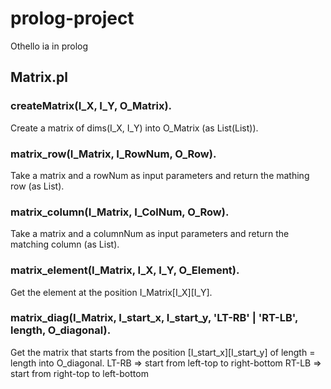 # prolog-project
Othello ia in prolog

## Matrix.pl

### createMatrix(I_X, I_Y, O_Matrix).
Create a matrix of dims(I_X, I_Y) into O_Matrix (as List(List)).

### matrix_row(I_Matrix, I_RowNum, O_Row).
Take a matrix and a rowNum as input parameters and return the mathing row (as List).

### matrix_column(I_Matrix, I_ColNum, O_Row).
Take a matrix and a columnNum as input parameters and return the matching column (as List).

### matrix_element(I_Matrix, I_X, I_Y, O_Element).
Get the element at the position I_Matrix[I_X\][I_Y].

### matrix_diag(I_Matrix, I_start_x, I_start_y, 'LT-RB' | 'RT-LB', length, O_diagonal).
Get the matrix that starts from the position [I_start_x\][I_start_y] of length = length into O_diagonal.
LT-RB => start from left-top to right-bottom
RT-LB => start from right-top to left-bottom